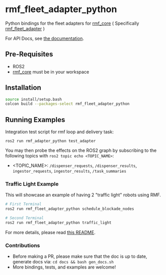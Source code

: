 # rmf_fleet_adapter_python
Python bindings for the fleet adapters for [rmf_core](https://github.com/osrf/rmf_core)
( Specifically [rmf_fleet_adapter](https://github.com/osrf/rmf_core/tree/develop/rmf_fleet_adapter) )

For API Docs, see [the documentation](https://osrf.github.io/rmf_fleet_adapter_python/).

## Pre-Requisites

- ROS2
- [rmf_core](https://github.com/osrf/rmf_core) must be in your workspace


## Installation

```bash
source install/setup.bash
colcon build --packages-select rmf_fleet_adapter_python
```

## Running Examples

Integration test script for rmf loop and delivery task:

```shell
ros2 run rmf_adapter_python test_adapter
```

You may then probe the effects on the ROS2 graph by subscribing to the following topics with `ros2 topic echo <TOPIC_NAME>`:
- <TOPIC_NAME>: `/dispenser_requests`, `/dispenser_results`, `ingestor_requests`, `ingestor_results`, `/task_summaries`

###  Traffic Light Example
This will showcase an example of having 2 "traffic light" robots using RMF.

```bash
# First Terminal
ros2 run rmf_fleet_adapter_python schedule_blockade_nodes

# Second Terminal
ros2 run rmf_fleet_adapter_python traffic_light
```

For more details, please read [this README](/rmf_fleet_adapter_python/README.md).

### Contributions

- Before making a PR, please make sure that the doc is up to date, generate docs via: `cd docs && bash gen_docs.sh`
- More bindings, tests, and examples are welcome!
